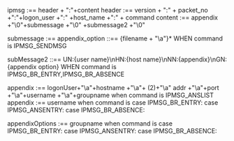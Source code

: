 ipmsg :== header + ":"+content
header :== version + ":" + packet_no +":"+logon_user +":" +host_name +":" + command 
content :== appendix +"\0"+submessage +"\0" +submessage2 +"\0" 


submessage :== appendix_option ::== {filename + "\a"}*
	 WHEN command is IPMSG_SENDMSG

subMessage2 ::== UN:{user name}\nHN:{host name}\nNN:{appendix}\nGN:{appendix option} WHEN command is IPMSG_BR_ENTRY,IPMSG_BR_ABSENCE


appendix :== logonUser+"\a"+hostname +"\a"+ (2)+"\a"
   addr +"\a"+port +"\a"+username +"\a"+groupname 
when command is IPMSG_ANSLIST
appendix :== username
when command is
	case IPMSG_BR_ENTRY:
	case IPMSG_ANSENTRY:
	case IPMSG_BR_ABSENCE:

appendixOptions :== groupname
when command is
	case IPMSG_BR_ENTRY:
	case IPMSG_ANSENTRY:
	case IPMSG_BR_ABSENCE:
